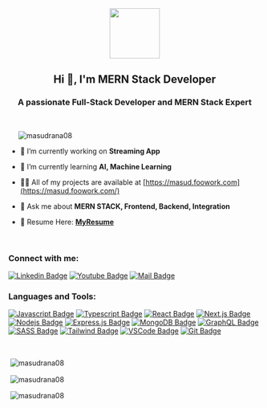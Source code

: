 <div align="center">
 <img src="https://media.giphy.com/media/M9gbBd9nbDrOTu1Mqx/giphy.gif" width="100"/>
</div>

<h2 align="center">Hi 👋, I'm MERN Stack Developer</h2>
<h3 align="center">A passionate Full-Stack Developer and MERN Stack Expert</h3>
<br/>
<p align="left" style="margin-left:20px"> <img src="https://komarev.com/ghpvc/?username=masudrana08&label=Profile%20views&color=0e75b6&style=flat" alt="masudrana08" /> </p>



- 🔭 I’m currently working on **Streaming App**

- 🌱 I’m currently learning **AI, Machine Learning**

- 👨‍💻 All of my projects are available at [https://masud.foowork.com](https://masud.foowork.com/)

- 💬 Ask me about **MERN STACK, Frontend, Backend, Integration**

- 📄 Resume Here: [**MyResume**](https://drive.google.com/drive/folders/1p-YpT8LgsaV_Qy2aw_SOKx4q93Xpj6PA?usp=sharing)

<br/>

<h3 align="left">Connect with me:</h3>

[![Linkedin Badge](https://img.shields.io/badge/LinkedIn-0077B5?style=for-the-badge&logo=linkedin&logoColor=white)](https://www.linkedin.com/in/masudrana08/)
[![Youtube Badge](https://img.shields.io/badge/YouTube-FF0000?style=for-the-badge&logo=youtube&logoColor=white)](https://youtube.com/@foowork) 
[![Mail Badge](https://img.shields.io/badge/Gmail-D14836?style=for-the-badge&logo=gmail&logoColor=white)](mailto:rana028511@gmail.com)



<p align="left">
<h3 align="left">Languages and Tools:</h3>

[![Javascript Badge](https://img.shields.io/badge/-Javascript-F0DB4F?style=for-the-badge&labelColor=black&logo=javascript&logoColor=F0DB4F)](#) [![Typescript Badge](https://img.shields.io/badge/-Typescript-007acc?style=for-the-badge&labelColor=black&logo=typescript&logoColor=007acc)](#) [![React Badge](https://img.shields.io/badge/-React-61DBFB?style=for-the-badge&labelColor=black&logo=react&logoColor=61DBFB)](#) [![Next.js Badge](https://img.shields.io/badge/next.js-000000?style=for-the-badge&logo=nextdotjs&logoColor=white)](#) [![Nodejs Badge](https://img.shields.io/badge/-Nodejs-3C873A?style=for-the-badge&labelColor=black&logo=node.js&logoColor=3C873A)](#) [![Express.js Badge](https://img.shields.io/badge/Express.js-000000?style=for-the-badge&logo=express&logoColor=white)](#) [![MongoDB Badge](https://img.shields.io/badge/MongoDB-4EA94B?style=for-the-badge&logo=mongodb&logoColor=white)](#) [![GraphQL Badge](https://img.shields.io/badge/-GraphQl-e535ab?style=for-the-badge&labelColor=black&logo=node.js&logoColor=e535ab)](#) [![SASS Badge](https://img.shields.io/badge/Sass-CC6699?style=for-the-badge&logo=sass&logoColor=white)](#) [![Tailwind Badge](https://img.shields.io/badge/Tailwind%20CSS-092749?style=for-the-badge&logo=tailwindcss&logoColor=06B6D4&labelColor=000000)](#) [![VSCode Badge](https://img.shields.io/badge/Visual_Studio-5C2D91?style=for-the-badge&logo=visual%20studio&logoColor=white)](#) [![Git Badge](https://img.shields.io/badge/Git-F05032?style=for-the-badge&logo=git&logoColor=white)](#)

<br/>
<p>&nbsp;<img align="center" src="https://github-readme-stats.vercel.app/api/top-langs?username=masudrana08&show_icons=true&locale=en&layout=compact" alt="masudrana08" /></p>
<p>&nbsp;<img align="center" src="https://github-readme-stats.vercel.app/api?username=masudrana08&show_icons=true&locale=en" alt="masudrana08" /></p>

<p>&nbsp;<img align="center" src="https://github-readme-streak-stats.herokuapp.com/?user=masudrana08&" alt="masudrana08" /></p>